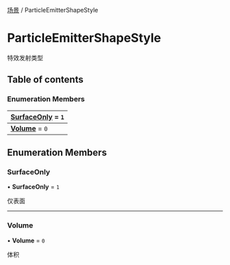 [场景](../groups/场景.场景.md) / ParticleEmitterShapeStyle

# ParticleEmitterShapeStyle <Badge type="tip" text="Enumeration" /> <Score text="ParticleEmitterShapeStyle" />

特效发射类型

## Table of contents

### Enumeration Members <Score text="Enumeration" /> 
| **[SurfaceOnly](mw.ParticleEmitterShapeStyle.md#surfaceonly)** = ``1``  |
| :----- |
| **[Volume](mw.ParticleEmitterShapeStyle.md#volume)** = ``0`` |

## Enumeration Members

### SurfaceOnly <Score text="SurfaceOnly" /> 

• **SurfaceOnly** = ``1``

仅表面

___

### Volume <Score text="Volume" /> 

• **Volume** = ``0``

体积
